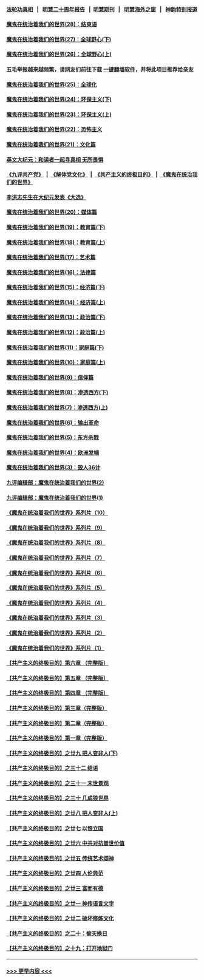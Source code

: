 #### [法轮功真相](https://github.com/gfw-breaker/truth/blob/master/README.md?t=0) &nbsp;&nbsp;|&nbsp;&nbsp; [明慧二十周年报告](https://github.com/gfw-breaker/mh-reports/blob/master/README.md?t=0) &nbsp;&nbsp;|&nbsp;&nbsp;[明慧期刊](https://github.com/gfw-breaker/mh-qikan) &nbsp;&nbsp;|&nbsp;&nbsp; [明慧海外之窗](https://github.com/gfw-breaker/mh-news/blob/master/README.md?t=0) &nbsp;&nbsp;|&nbsp;&nbsp; [神韵特别报道](https://github.com/gfw-breaker/mh-news/blob/master/shenyun.md?t=0)
#### [魔鬼在统治着我们的世界(28)：结束语](../pages/nsc422/n10936246.md?t=07220151) 
#### [魔鬼在统治着我们的世界(27)：全球野心(下)](../pages/nsc422/n10928319.md?t=07220151) 
#### [魔鬼在统治着我们的世界(26)：全球野心(上)](../pages/nsc422/n10900318.md?t=07220151) 
#### 五毛举报越来越频繁，请网友们前往下载 [一键翻墙软件](https://github.com/gfw-breaker/ssr-accounts)，并将此项目推荐给亲友
#### [魔鬼在统治着我们的世界(25)：全球化](../pages/nsc422/n10788205.md?t=07220151) 
#### [魔鬼在统治着我们的世界(24)：环保主义(下)](../pages/nsc422/n10695307.md?t=07220151) 
#### [魔鬼在统治着我们的世界(23)：环保主义(上)](../pages/nsc422/n10688613.md?t=07220151) 
#### [魔鬼在统治着我们的世界(22)：恐怖主义](../pages/nsc422/n10614727.md?t=07220151) 
#### [魔鬼在统治着我们的世界(21)：文化篇](../pages/nsc422/n10597706.md?t=07220151) 
#### [英文大纪元：和读者一起寻真相 无所畏惧](../pages/nsc422/n12542027.md?t=07220151) 
#### [《九评共产党》](https://github.com/begood0513/9ping.md/blob/master/README.md) &nbsp;|&nbsp; [《解体党文化》](../../../../jtdwh.md/blob/master/README.md)  &nbsp;|&nbsp; [《共产主义的终极目的》](../../../../gczydzjmd.md/blob/master/README.md) &nbsp;|&nbsp; [《魔鬼在统治我们的世界》](../../../../mgztzwmdsj.md/blob/master/README.md) 
#### [李洪志先生在大纪元发表《大选》](../pages/nsc422/n12534746.md?t=07220151) 
#### [魔鬼在统治着我们的世界(20)：媒体篇](../pages/nsc422/n10586579.md?t=07220151) 
#### [魔鬼在统治着我们的世界(19)：教育篇(下)](../pages/nsc422/n10564808.md?t=07220151) 
#### [魔鬼在统治着我们的世界(18)：教育篇(上)](../pages/nsc422/n10526970.md?t=07220151) 
#### [魔鬼在统治着我们的世界(17)：艺术篇](../pages/nsc422/n10499093.md?t=07220151) 
#### [魔鬼在统治着我们的世界(16)：法律篇](../pages/nsc422/n10485969.md?t=07220151) 
#### [魔鬼在统治着我们的世界(15)：经济篇(下)](../pages/nsc422/n10469975.md?t=07220151) 
#### [魔鬼在统治着我们的世界(14)：经济篇(上)](../pages/nsc422/n10457370.md?t=07220151) 
#### [魔鬼在统治着我们的世界(13)：政治篇(下)](../pages/nsc422/n10448270.md?t=07220151) 
#### [魔鬼在统治着我们的世界(12)：政治篇(上)](../pages/nsc422/n10444576.md?t=07220151) 
#### [魔鬼在统治着我们的世界(11)：家庭篇(下)](../pages/nsc422/n10440961.md?t=07220151) 
#### [魔鬼在统治着我们的世界(10)：家庭篇(上)](../pages/nsc422/n10435448.md?t=07220151) 
#### [魔鬼在统治着我们的世界(9)：信仰篇](../pages/nsc422/n10432159.md?t=07220151) 
#### [魔鬼在统治着我们的世界(8)：渗透西方(下)](../pages/nsc422/n10429603.md?t=07220151) 
#### [魔鬼在统治着我们的世界(7)：渗透西方(上)](../pages/nsc422/n10426013.md?t=07220151) 
#### [魔鬼在统治着我们的世界(6)：输出革命](../pages/nsc422/n10421536.md?t=07220151) 
#### [魔鬼在统治着我们的世界(5)：东方杀戮](../pages/nsc422/n10417707.md?t=07220151) 
#### [魔鬼在统治着我们的世界(4)：欧洲发端](../pages/nsc422/n10414890.md?t=07220151) 
#### [魔鬼在统治着我们的世界(3)：毁人36计](../pages/nsc422/n10411583.md?t=07220151) 
#### [九评编辑部：魔鬼在统治着我们的世界(2)](../pages/nsc422/n10410036.md?t=07220151) 
#### [九评编辑部：魔鬼在统治着我们的世界(1)](../pages/nsc422/n10406825.md?t=07220151) 
#### [《魔鬼在统治着我们的世界》系列片（10）](../pages/nsc422/n12292670.md?t=07220151) 
#### [《魔鬼在统治着我们的世界》系列片（9）](../pages/nsc422/n12290859.md?t=07220151) 
#### [《魔鬼在统治着我们的世界》系列片（8）](../pages/nsc422/n12287445.md?t=07220151) 
#### [《魔鬼在统治着我们的世界》系列片（7）](../pages/nsc422/n12283425.md?t=07220151) 
#### [《魔鬼在统治着我们的世界》系列片（6）](../pages/nsc422/n12282314.md?t=07220151) 
#### [《魔鬼在统治着我们的世界》系列片（5）](../pages/nsc422/n12281419.md?t=07220151) 
#### [《魔鬼在统治着我们的世界》系列片（4）](../pages/nsc422/n12274024.md?t=07220151) 
#### [《魔鬼在统治着我们的世界》系列片（3）](../pages/nsc422/n12271322.md?t=07220151) 
#### [《魔鬼在统治着我们的世界》系列片（2）](../pages/nsc422/n12269049.md?t=07220151) 
#### [《魔鬼在统治着我们的世界》系列片（1）](../pages/nsc422/n12267575.md?t=07220151) 
#### [【共产主义的终极目的】第六章 （完整版）](../pages/nsc422/n11428913.md?t=07220151) 
#### [【共产主义的终极目的】第五章 （完整版）](../pages/nsc422/n11428912.md?t=07220151) 
#### [【共产主义的终极目的】第四章 （完整版）](../pages/nsc422/n11428907.md?t=07220151) 
#### [【共产主义的终极目的】第三章（完整版）](../pages/nsc422/n11428848.md?t=07220151) 
#### [【共产主义的终极目的】第二章（完整版）](../pages/nsc422/n11428831.md?t=07220151) 
#### [【共产主义的终极目的】第一章（完整版）](../pages/nsc422/n11417651.md?t=07220151) 
#### [【共产主义的终极目的】之廿九 把人变非人(下)](../pages/nsc422/n11344140.md?t=07220151) 
#### [【共产主义的终极目的】之三十二 结语](../pages/nsc422/n11360535.md?t=07220151) 
#### [【共产主义的终极目的】之三十一 末世景观](../pages/nsc422/n11351129.md?t=07220151) 
#### [【共产主义的终极目的】之三十 几成狼世界](../pages/nsc422/n11348280.md?t=07220151) 
#### [【共产主义的终极目的】之廿八 把人变非人(上)](../pages/nsc422/n11340492.md?t=07220151) 
#### [【共产主义的终极目的】之廿七 以恨立国](../pages/nsc422/n11336944.md?t=07220151) 
#### [【共产主义的终极目的】之廿六 中共对抗普世价值](../pages/nsc422/n11324785.md?t=07220151) 
#### [【共产主义的终极目的】之廿五 传统艺术颂神](../pages/nsc422/n11296396.md?t=07220151) 
#### [【共产主义的终极目的】之廿四 人伦典范](../pages/nsc422/n11296397.md?t=07220151) 
#### [【共产主义的终极目的】之廿三 富而有德](../pages/nsc422/n11283598.md?t=07220151) 
#### [【共产主义的终极目的】之廿一 神传语言文字](../pages/nsc422/n11263265.md?t=07220151) 
#### [【共产主义的终极目的】之廿二 破坏修炼文化](../pages/nsc422/n11245728.md?t=07220151) 
#### [【共产主义的终极目的】之二十：偷天换日](../pages/nsc422/n11238846.md?t=07220151) 
#### [【共产主义的终极目的】之十九：打开地狱门](../pages/nsc422/n11206376.md?t=07220151) 

----
#### [ >>> 更早内容 <<< ](../indexes/nsc422-earlier.md)
